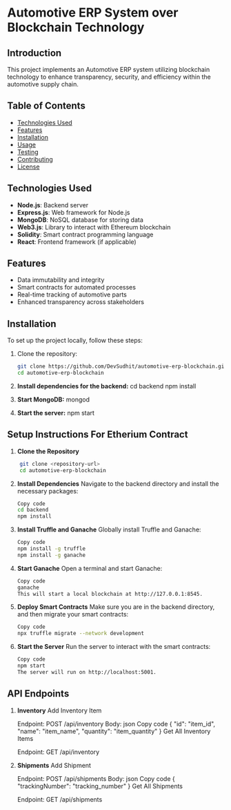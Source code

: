 # Automotive ERP System over Blockchain Technology

## Introduction
This project implements an Automotive ERP system utilizing blockchain technology to enhance transparency, security, and efficiency within the automotive supply chain.

## Table of Contents
- [Technologies Used](#technologies-used)
- [Features](#features)
- [Installation](#installation)
- [Usage](#usage)
- [Testing](#testing)
- [Contributing](#contributing)
- [License](#license)

## Technologies Used
- **Node.js**: Backend server
- **Express.js**: Web framework for Node.js
- **MongoDB**: NoSQL database for storing data
- **Web3.js**: Library to interact with Ethereum blockchain
- **Solidity**: Smart contract programming language
- **React**: Frontend framework (if applicable)

## Features
- Data immutability and integrity
- Smart contracts for automated processes
- Real-time tracking of automotive parts
- Enhanced transparency across stakeholders

## Installation
To set up the project locally, follow these steps:

1. Clone the repository:
   ```bash
   git clone https://github.com/DevSudhit/automotive-erp-blockchain.git
   cd automotive-erp-blockchain


2. **Install dependencies for the backend:**
    cd backend
    npm install

3. **Start MongoDB:**
    mongod

4. **Start the server:**
    npm start


## Setup Instructions For Etherium Contract

1. **Clone the Repository**
```bash
    git clone <repository-url>
    cd automotive-erp-blockchain
```

2. **Install Dependencies**
    Navigate to the backend directory and install the necessary packages:

    ```bash
    Copy code
    cd backend
    npm install

3. **Install Truffle and Ganache**
    Globally install Truffle and Ganache:
    ```bash
    Copy code
    npm install -g truffle
    npm install -g ganache

4. **Start Ganache**
    Open a terminal and start Ganache:
    ```bash
    Copy code
    ganache
    This will start a local blockchain at http://127.0.0.1:8545.

5. **Deploy Smart Contracts**
    Make sure you are in the backend directory, and then migrate your smart contracts:
    ```bash
    Copy code
    npx truffle migrate --network development

6. **Start the Server**
    Run the server to interact with the smart contracts:
    ```bash
    Copy code
    npm start
    The server will run on http://localhost:5001.

## API Endpoints

1. **Inventory**
    Add Inventory Item

    Endpoint: POST /api/inventory
    Body:
    json
    Copy code
    {
    "id": "item_id",
    "name": "item_name",
    "quantity": "item_quantity"
    }
    Get All Inventory Items

    Endpoint: GET /api/inventory

2. **Shipments**
    Add Shipment

    Endpoint: POST /api/shipments
    Body:
    json
    Copy code
    {
    "trackingNumber": "tracking_number"
    }
    Get All Shipments

    Endpoint: GET /api/shipments
